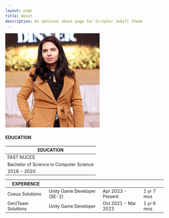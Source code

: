 ```yaml
---
layout: page
title: About 
description: An optional about page for Scriptor Jekyll theme
---
```


<img src="images/about.jpg"  style="width: 300px; height: 300px;  object-fit: cover;">


#### EDUCATION

|EDUCATION| 
| ------| 
| FAST NUCES |
| Bachelor of Science in Computer Science | 
| 2016 - 2020  | 

|EXPERIENCE| | | |
| ------| ----- |----- |----- |
|Coeus Solutions | Unity Game Developer (SE-2) | Apr 2023 - Present | 1 yr 7 mos |
|GeniTeam Solutions | Unity Game Developer | Oct 2021 - Mar 2023 | 1 yr 6 mos |



